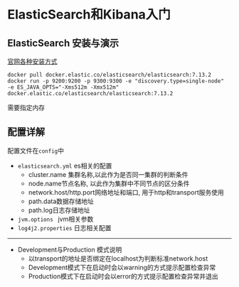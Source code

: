 # ElasticSearch和Kibana入门

## ElasticSearch 安装与演示

[官网各种安装方式](https://www.elastic.co/cn/downloads/elasticsearch)

```
docker pull docker.elastic.co/elasticsearch/elasticsearch:7.13.2
docker run -p 9200:9200 -p 9300:9300 -e "discovery.type=single-node"  -e ES_JAVA_OPTS="-Xms512m -Xmx512m" docker.elastic.co/elasticsearch/elasticsearch:7.13.2
```

需要指定内存

## 配置详解

配置文件在`config`中

* `elasticsearch.yml` es相关的配置
  * cluster.name 集群名称,以此作为是否同一集群的判断条件 
  * node.name节点名称, 以此作为集群中不同节点的区分条件 
  * network.host/http.port网络地址和端口, 用于http和transport服务使用 
  * path.data数据存储地址 
  * path.log日志存储地址
* `jvm.options ` jvm相关参数
* `log4j2.properties` 日志相关配置

----

* Development与Production 模式说明 
  * 以transport的地址是否绑定在localhost为判断标准network.host 
  * Development模式下在启动时会以warning的方式提示配置检查异常 
  * Production模式下在启动时会以error的方式提示配置检查异常并退出



